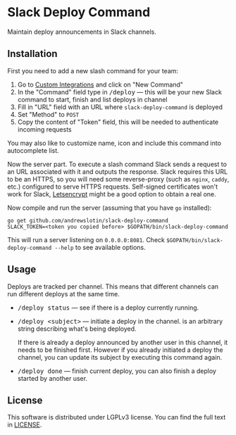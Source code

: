 Slack Deploy Command
====================

Maintain deploy announcements in Slack channels.

Installation
------------

First you need to add a new slash command for your team:

1. Go to [Custom Integrations](https://api.slack.com/custom-integrations) and click on "New Command"
2. In the "Command" field type in <kbd>/deploy</kbd> — this will be your new Slack command to start, finish and list deploys in channel
3. Fill in "URL" field with an URL where `slack-deploy-command` is deployed
4. Set "Method" to `POST`
5. Copy the content of "Token" field, this will be needed to authenticate incoming requests

You may also like to customize name, icon and include this command into autocomplete list.

Now the server part. To execute a slash command Slack sends a request to an URL associated with it and outputs the response.
Slack requires this URL to be an HTTPS, so you will need some reverse-proxy (such as `nginx`, `caddy`, etc.) configured to serve HTTPS requests.
Self-signed certificates won't work for Slack, [Letsencrypt](https://letsencrypt.org) might be a good option to obtain a real one.

Now compile and run the server (assuming that you have `go` installed):

```
go get github.com/andrewslotin/slack-deploy-command
SLACK_TOKEN=<token you copied before> $GOPATH/bin/slack-deploy-command
```

This will run a server listening on `0.0.0.0:8081`. Check `$GOPATH/bin/slack-deploy-command --help` to see available options.

Usage
-----

Deploys are tracked per channel. This means that different channels can run different deploys at the same time.

* <kbd>/deploy status</kbd> — see if there is a deploy currently running.
* <kbd>/deploy &lt;subject&gt;</kbd> — initiate a deploy in the channel. <subject> is an arbitrary string describing what's being deployed.

    If there is already a deploy announced by another user in this channel, it needs to be finished first. However if you already initiated a deploy the channel, you can update its subject by executing this command again.
* <kbd>/deploy done</kbd> — finish current deploy, you can also finish a deploy started by another user.

License
-------

This software is distributed under LGPLv3 license. You can find the full text in [LICENSE](../master/LICENSE).
